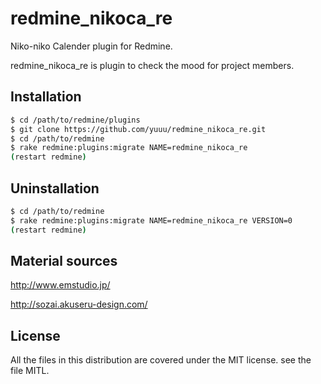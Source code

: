 # redmine_nikoca_re

Niko-niko Calender plugin for Redmine.

redmine_nikoca_re is plugin to check the mood for project members.

## Installation 
```bash
$ cd /path/to/redmine/plugins
$ git clone https://github.com/yuuu/redmine_nikoca_re.git
$ cd /path/to/redmine
$ rake redmine:plugins:migrate NAME=redmine_nikoca_re
(restart redmine)
```

## Uninstallation
```bash
$ cd /path/to/redmine
$ rake redmine:plugins:migrate NAME=redmine_nikoca_re VERSION=0
(restart redmine)
```
## Material sources
<http://www.emstudio.jp/>

<http://sozai.akuseru-design.com/>

## License
All the files in this distribution are covered under the MIT license.
see the file MITL.
